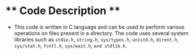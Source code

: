 # ** Code Description **
* This code is written in C language and can be used to perform various operations on files present in a directory.
The code uses several system libraries such as `stdio.h`, `string.h`, `sys/types.h`, `unistd.h`, `dirent.h`, `sys/stat.h`, `fcntl.h`, `sys/wait.h`, `and stdlib.h`.
